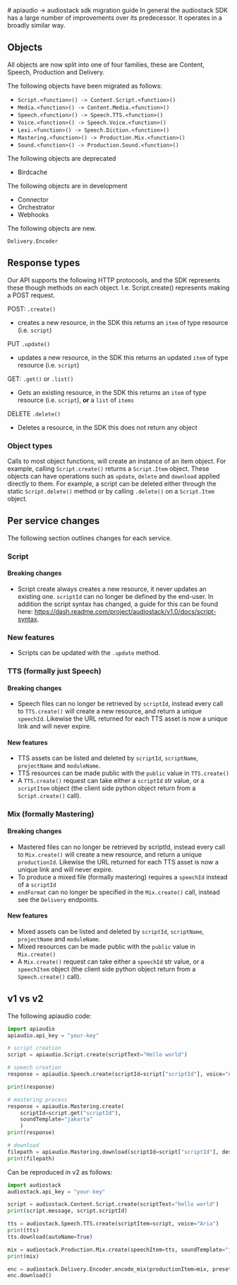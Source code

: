 # apiaudio -> audiostack sdk migration guide
In general the audiostack SDK has a large number of improvements over its predecessor. It operates in a broadly similar way.

## Objects
All objects are now split into one of four families, these are Content, Speech, Production and Delivery.

The following objects have been migrated as follows:

- ```Script.<function>() -> Content.Script.<function>()```
- ```Media.<function>() -> Content.Media.<function>()```
- ```Speech.<function>() -> Speech.TTS.<function>()```
- ```Voice.<function>() -> Speech.Voice.<function>()```
- ```Lexi.<function>() -> Speech.Diction.<function>()```
- ```Mastering.<function>() -> Production.Mix.<function>()```
- ```Sound.<function>() -> Production.Sound.<function>()```

The following objects are deprecated

- Birdcache

The following objects are in development

- Connector
- Orchestrator
- Webhooks

The following objects are new.

```Delivery.Encoder```

## Response types

Our API supports the following HTTP protocools, and the SDK represents these though methods on each object. I.e. Script.create() represents making a POST request.

POST: `.create()`
- creates a new resource, in the SDK this returns an `item` of type resource (i.e. `script`)

PUT `.update()`
- updates a new resource, in the SDK this returns an updated `item` of type resource (i.e. `script`)

GET: `.get()` or `.list()`
- Gets an existing resource, in the SDK this returns an  `item` of type resource (i.e. `script`), **or** a `list` of `items`

DELETE `.delete()`
- Deletes a resource, in the SDK this does not return any object


### Object types

Calls to most object functions, will create an instance of an item object. For example, calling `Script.create()` returns a `Script.Item` object. These objects can have operations such as `update`, `delete` and `download` applied directly to them. For example, a script can be deleted either through the static `Script.delete()` method or by calling `.delete()` on a `Script.Item` object.

## Per service changes
The following section outlines changes for each service.

### Script
#### Breaking changes
- Script create always creates a new resource, it never updates an existing one. `scriptId` can no longer be defined by the end-user. In addition the script syntax has changed, a guide for this can be found here: https://dash.readme.com/project/audiostack/v1.0/docs/script-syntax.

### New features
- Scripts can be updated with the `.update` method.

### TTS (formally just Speech)
#### Breaking changes
- Speech files can no longer be retrieved by `scriptId`, instead every call to `TTS.create()` will create a new resource, and return a unique `speechId`. Likewise the URL returned for each TTS asset is now a unique link and will never expire.


#### New features
- TTS assets can be listed and deleted by `scriptId`, `scriptName`, `projectName` and `moduleName`.
- TTS resources can be made public with the `public` value in `TTS.create()` 
- A `TTS.create()` request can take either a `scriptId` str value, or a `scriptItem` object (the client side python object return from a `Script.create()` call).


### Mix (formally Mastering)

#### Breaking changes
- Mastered files can no longer be retrieved by scriptId, instead every call to `Mix.create()` will create a new resource, and return a unique `productionId`. Likewise the URL returned for each TTS asset is now a unique link and will never expire.
- To produce a mixed file (formally mastering) requires a `speechId` instead of a `scriptId`
- `endFormat` can no longer be specified in the `Mix.create()` call, instead see the `Delivery` endpoints.

#### New features
- Mixed assets can be listed and deleted by `scriptId`, `scriptName`, `projectName` and `moduleName`.
- Mixed resources can be made public with the `public` value in `Mix.create()` 
- A `Mix.create()` request can take either a `speechId` str value, or a `speechItem` object (the client side python object return from a `Speech.create()` call).


## v1 vs v2

The following apiaudio code:

```python
import apiaudio
apiaudio.api_key = "your-key"

# script creation
script = apiaudio.Script.create(scriptText="Hello world")

# speech creation
response = apiaudio.Speech.create(scriptId=script["scriptId"], voice="Aria")

print(response)

# mastering process
response = apiaudio.Mastering.create(
	scriptId=script.get("scriptId"),
	soundTemplate="jakarta"
	)
print(response)

# download
filepath = apiaudio.Mastering.download(scriptId=script["scriptId"], destination=".")
print(filepath)
```

Can be reproduced in v2 as follows:

```python
import audiostack
audiostack.api_key = "your-key"

script = audiostack.Content.Script.create(scriptText="hello world")
print(script.message, script.scriptId)

tts = audiostack.Speech.TTS.create(scriptItem=script, voice="Aria")
print(tts)
tts.download(autoName=True)

mix = audiostack.Production.Mix.create(speechItem=tts, soundTemplate="jakarta")
print(mix)

enc = audiostack.Delivery.Encoder.encode_mix(productionItem=mix, preset="mp3_low")
enc.download()
```
